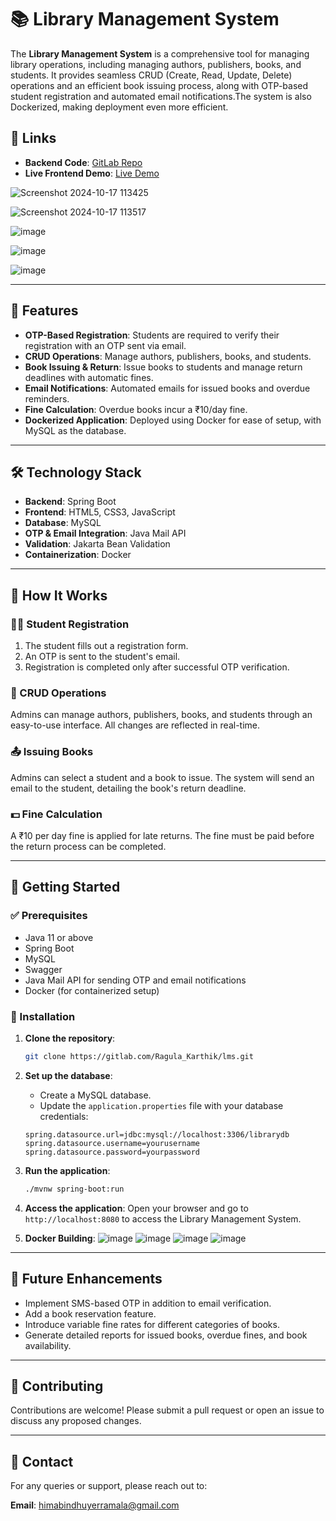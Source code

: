 # 📚 Library Management System

The **Library Management System** is a comprehensive tool for managing library operations, including managing authors, publishers, books, and students. It provides seamless CRUD (Create, Read, Update, Delete) operations and an efficient book issuing process, along with OTP-based student registration and automated email notifications.The system is also Dockerized, making deployment even more efficient.

## 🔗 Links
- **Backend Code**: [GitLab Repo](https://gitlab.com/Ragula_Karthik/lms)
- **Live Frontend Demo**: [Live Demo](https://himabindu-2472.github.io/LMS_FRONTEND/)

![Screenshot 2024-10-17 113425](https://github.com/user-attachments/assets/0229215d-7474-4f43-a609-672cd53afe93)

![Screenshot 2024-10-17 113517](https://github.com/user-attachments/assets/1f6dbd49-a91a-4354-865a-e83eff5c72cc)

![image](https://github.com/user-attachments/assets/b1af5b4b-6100-4d90-9454-a62d3e99e418)

![image](https://github.com/user-attachments/assets/95fb43f1-d447-4652-a9f5-8ddfe83b0584)

![image](https://github.com/user-attachments/assets/22325c4f-c42b-4d78-bf94-4b1a9bf374ac)



---

## 🚀 Features

- **OTP-Based Registration**: Students are required to verify their registration with an OTP sent via email.
- **CRUD Operations**: Manage authors, publishers, books, and students.
- **Book Issuing & Return**: Issue books to students and manage return deadlines with automatic fines.
- **Email Notifications**: Automated emails for issued books and overdue reminders.
- **Fine Calculation**: Overdue books incur a ₹10/day fine.
- **Dockerized Application**: Deployed using Docker for ease of setup, with MySQL as the database.
---

## 🛠️ Technology Stack

- **Backend**: Spring Boot
- **Frontend**: HTML5, CSS3, JavaScript
- **Database**: MySQL
- **OTP & Email Integration**: Java Mail API
- **Validation**: Jakarta Bean Validation
- **Containerization**: Docker
---

## 📝 How It Works

### 👨‍🎓 Student Registration

1. The student fills out a registration form.
2. An OTP is sent to the student's email.
3. Registration is completed only after successful OTP verification.

### 🔄 CRUD Operations

Admins can manage authors, publishers, books, and students through an easy-to-use interface. All changes are reflected in real-time.

### 📤 Issuing Books

Admins can select a student and a book to issue. The system will send an email to the student, detailing the book's return deadline.

### 💵 Fine Calculation

A ₹10 per day fine is applied for late returns. The fine must be paid before the return process can be completed.

---

## 🚀 Getting Started

### ✅ Prerequisites

- Java 11 or above
- Spring Boot
- MySQL
- Swagger
- Java Mail API for sending OTP and email notifications
- Docker (for containerized setup)

### 🔧 Installation

1. **Clone the repository**:
    ```bash
    git clone https://gitlab.com/Ragula_Karthik/lms.git
    ```

2. **Set up the database**:
    - Create a MySQL database.
    - Update the `application.properties` file with your database credentials:
    ```properties
    spring.datasource.url=jdbc:mysql://localhost:3306/librarydb
    spring.datasource.username=yourusername
    spring.datasource.password=yourpassword
    ```

3. **Run the application**:
    ```bash
    ./mvnw spring-boot:run
    ```

4. **Access the application**:
    Open your browser and go to `http://localhost:8080` to access the Library Management System.

5. **Docker Building**:
   ![image](https://github.com/user-attachments/assets/1d0cb105-cb25-4dae-9610-4b451bf584c2)
   ![image](https://github.com/user-attachments/assets/dbf51ccc-15f6-4834-934d-a3f4c031ad4e)
   ![image](https://github.com/user-attachments/assets/5a273684-f1cd-4551-9cb6-320c8b355158)
   ![image](https://github.com/user-attachments/assets/7317d857-ada7-465c-ad37-aeef742819a2)

---

## 🌟 Future Enhancements

- Implement SMS-based OTP in addition to email verification.
- Add a book reservation feature.
- Introduce variable fine rates for different categories of books.
- Generate detailed reports for issued books, overdue fines, and book availability.

---

## 🤝 Contributing

Contributions are welcome! Please submit a pull request or open an issue to discuss any proposed changes.

---

## 📧 Contact

For any queries or support, please reach out to:

**Email**: himabindhuyerramala@gmail.com
